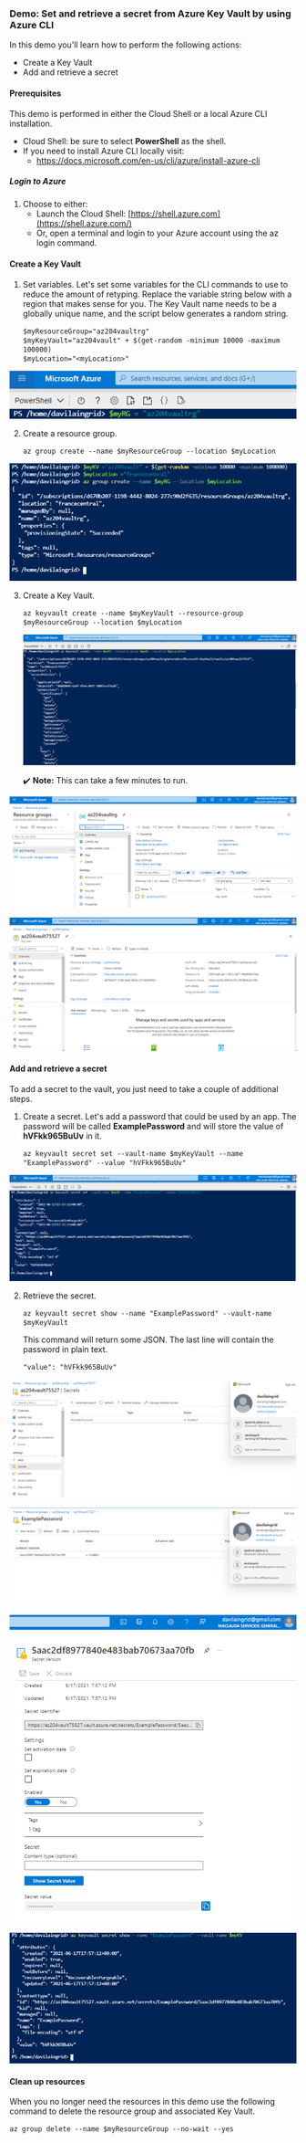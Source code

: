 ### Demo: Set and retrieve a secret from Azure Key Vault by using Azure CLI

In this demo you'll learn how to perform the following actions:

- Create a Key Vault
- Add and retrieve a secret

#### Prerequisites

This demo is performed in either the Cloud Shell or a local Azure CLI installation.

- Cloud Shell: be sure to select **PowerShell** as the shell.
- If you need to install Azure CLI locally visit:
  - https://docs.microsoft.com/en-us/cli/azure/install-azure-cli

##### Login to Azure

1. Choose to either:
   - Launch the Cloud Shell: [https://shell.azure.com](https://shell.azure.com/)
   - Or, open a terminal and login to your Azure account using the az login command.

#### Create a Key Vault

1. Set variables. Let's set some variables for the CLI commands to use to reduce the amount of retyping. Replace the <myLocation> variable string below with a region that makes sense for you. The Key Vault name needs to be a globally unique name, and the script below generates a random string.

   

   ```
   $myResourceGroup="az204vaultrg"
   $myKeyVault="az204vault" + $(get-random -minimum 10000 -maximum 100000)
   $myLocation="<myLocation>"
   ```


![Captura](images/Captura.PNG)



2. Create a resource group.

   

   ```
   az group create --name $myResourceGroup --location $myLocation
   ```

![Captura1](images/Captura1.PNG)

   

3. Create a Key Vault.

   

   ```
   az keyvault create --name $myKeyVault --resource-group $myResourceGroup --location $myLocation
   ```

   ![Captura2](images/Captura2.PNG)


   ✔️ **Note:** This can take a few minutes to run.


![Captura3](images/Captura3.PNG)

![Captura4](images/Captura4.PNG)


#### Add and retrieve a secret

To add a secret to the vault, you just need to take a couple of additional steps.

1. Create a secret. Let's add a password that could be used by an app. The password will be called **ExamplePassword** and will store the value of **hVFkk965BuUv** in it.


   

   ```
   az keyvault secret set --vault-name $myKeyVault --name "ExamplePassword" --value "hVFkk965BuUv"
   ```

![Captura5](images/Captura5.PNG)
   

2. Retrieve the secret.

   

   ```
   az keyvault secret show --name "ExamplePassword" --vault-name $myKeyVault
   ```

   

   This command will return some JSON. The last line will contain the password in plain text.

   

   ```
   "value": "hVFkk965BuUv"
   ```


![Captura6](images/Captura6.PNG)


![Captura7](images/Captura7.PNG)


![Captura8](images/Captura8.PNG)   


![Captura9](images/Captura9.PNG)



#### Clean up resources

When you no longer need the resources in this demo use the following command to delete the resource group and associated Key Vault.



```
az group delete --name $myResourceGroup --no-wait --yes
```